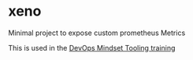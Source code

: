 # xeno

Minimal project to expose custom prometheus Metrics

This is used in the [DevOps Mindset Tooling training](https://github.com/Zenika-Training/formation-devops-mindset-tooling)
